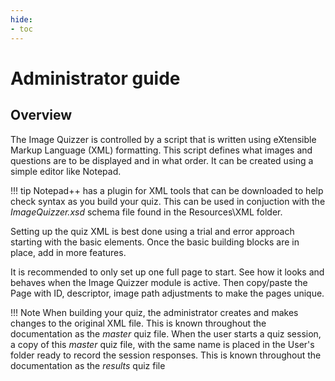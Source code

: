 ```yaml
---
hide:
- toc
---
```

<!-- let javascript handle toc on left sidebar -->

# Administrator guide

## Overview

The Image Quizzer is controlled by a script that is written using eXtensible Markup Language (XML) formatting. 
This script defines what images and questions are to be displayed and in what order. 
It can be created using a simple editor like Notepad.

!!! tip
    Notepad++ has a plugin for XML tools that can be downloaded to help check syntax as you build your quiz.
    This can be used in conjuction with the *ImageQuizzer.xsd* schema file found in the Resources\XML folder.
	

Setting up the quiz XML is best done using a trial and error approach starting with the basic elements.
Once the basic building blocks are in place, add in more features.

It is recommended to only set up one full page to start. See how it looks and behaves
when the Image Quizzer module is active.
Then copy/paste the Page with ID, descriptor, image path adjustments to make the pages unique.



!!! Note
    When building your quiz, the administrator creates and makes changes to the original XML file.
    This is known throughout the documentation as the *master* quiz file.
    When the user starts a quiz session, a copy of this *master* quiz file, with the same name is placed in the User's folder
    ready to record the session responses. This is known throughout the documentation as the *results* quiz file


